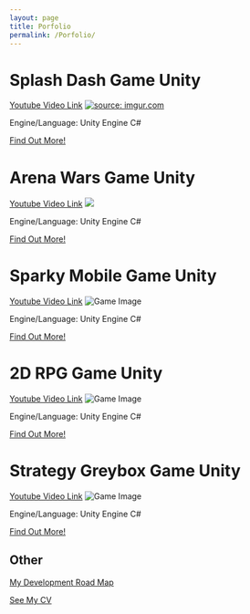 ```yaml
---
layout: page
title: Porfolio
permalink: /Porfolio/
---
```

<body><div class="post-content">

<h1>Splash Dash Game Unity</h1>
<a href="https://www.youtube.com/watch?v=7804zlxDiCk" title="source: youtube.com" />Youtube Video Link</a>
<a href="https://imgur.com/16LG8sW"><img src="https://i.imgur.com/16LG8sW.png" title="source: imgur.com" /></a>
<p>Engine/Language: Unity Engine C#</p>
<p><a href="https://dominikwaldowski5510.github.io/Dominik_Waldowski_Porfolio/porfolio/update/2019/01/19/FoodFeud.html">Find Out More!</a></p>

<h1>Arena Wars Game Unity</h1>
<a href="https://www.youtube.com/watch?v=h_sBWEypyRE" title="source: youtube.com" />Youtube Video Link</a>
<img src="https://i.imgur.com/5kGTu5i.png">
<p>Engine/Language: Unity Engine C#</p>
<p><a href="https://dominikwaldowski5510.github.io/Dominik_Waldowski_Porfolio/porfolio/update/2020/01/20/ArenaWars.html">Find Out More!</a></p>

<h1>Sparky Mobile Game Unity</h1>
<a href="https://www.youtube.com/watch?v=8Ri5C8eAHRQ&list=PLqWXzpQiUgEL6NfIdupZKCXoWNg32OGEg&index=12" title="source: youtube.com" />Youtube Video Link</a>
<img src="https://i.imgur.com/BeHfrsr.png" alt="Game Image">	
<p>Engine/Language: Unity Engine C#</p>
<p><a href="https://dominikwaldowski5510.github.io/Dominik_Waldowski_Porfolio/porfolio/update/2019/01/19/SparkyMobile.html">Find Out More!</a></p>

<h1>2D RPG Game Unity</h1>
<a href="https://www.youtube.com/watch?v=F5YwR8v6DEA&feature=youtu.be" />Youtube Video Link</a>
 <img src="https://i.imgur.com/UxCc0gW.png" alt="Game Image">	
<p>Engine/Language: Unity Engine C#</p>
<p><a href="https://dominikwaldowski5510.github.io/Dominik_Waldowski_Porfolio/porfolio/update/2019/01/19/2DRPG.html">Find Out More!</a></p>

<h1>Strategy Greybox Game Unity</h1>
<a href="https://www.youtube.com/watch?v=jLwFkrD3On8&list=PLqWXzpQiUgEL6NfIdupZKCXoWNg32OGEg&index=6" title="source: youtube.com" />Youtube Video Link</a>
<img src="https://i.imgur.com/UMYe3OO.png" alt="Game Image">	
 <p>Engine/Language: Unity Engine C#</p>
<p><a href="https://dominikwaldowski5510.github.io/Dominik_Waldowski_Porfolio/porfolio/update/2018/01/18/StrategyGame.html">Find Out More!</a></p>


  
<h2>Other</h2>
<p><a href="https://dominikwaldowski5510.github.io/Dominik_Waldowski_Porfolio/map/">My Development Road Map</a></p>
<p><a href="https://dominikwaldowski5510.github.io/Dominik_Waldowski_Porfolio/cv/">See My CV</a></p>
</div>
</body>
